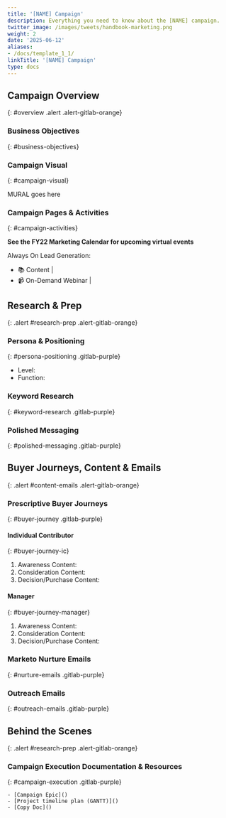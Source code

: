 ```yaml
---
title: '[NAME] Campaign'
description: Everything you need to know about the [NAME] campaign.
twitter_image: /images/tweets/handbook-marketing.png
weight: 2
date: '2025-06-12'
aliases:
- /docs/template_1_1/
linkTitle: '[NAME] Campaign'
type: docs
---
```


## Campaign Overview

{: #overview .alert .alert-gitlab-orange}

### Business Objectives

{: #business-objectives}
<!-- DO NOT CHANGE THIS ANCHOR -->

### Campaign Visual

{: #campaign-visual}
<!-- DO NOT CHANGE THIS ANCHOR -->

MURAL goes here

### Campaign Pages & Activities

{: #campaign-activities}
<!-- DO NOT CHANGE THIS ANCHOR -->

**See the FY22 Marketing Calendar for upcoming virtual events**

Always On Lead Generation:

- :books: Content |
- :video_camera: On-Demand Webinar |

## Research & Prep

{: .alert #research-prep .alert-gitlab-orange}

### Persona & Positioning

{: #persona-positioning .gitlab-purple}
<!-- DO NOT CHANGE THIS ANCHOR -->
- Level:
- Function:

### Keyword Research

{: #keyword-research .gitlab-purple}
<!-- DO NOT CHANGE THIS ANCHOR -->

### Polished Messaging

{: #polished-messaging .gitlab-purple}
<!-- DO NOT CHANGE THIS ANCHOR -->

## Buyer Journeys, Content & Emails

{: .alert #content-emails .alert-gitlab-orange}

### Prescriptive Buyer Journeys

{: #buyer-journey .gitlab-purple}
<!-- DO NOT CHANGE THIS ANCHOR -->

#### Individual Contributor

{: #buyer-journey-ic}
<!-- DO NOT CHANGE THIS ANCHOR -->
1. Awareness Content:
1. Consideration Content:
1. Decision/Purchase Content:

#### Manager

{: #buyer-journey-manager}
<!-- DO NOT CHANGE THIS ANCHOR -->
1. Awareness Content:
1. Consideration Content:
1. Decision/Purchase Content:

### Marketo Nurture Emails

{: #nurture-emails .gitlab-purple}
<!-- DO NOT CHANGE THIS ANCHOR -->

### Outreach Emails

{: #outreach-emails .gitlab-purple}
<!-- DO NOT CHANGE THIS ANCHOR -->

## Behind the Scenes

{: .alert #research-prep .alert-gitlab-orange}

### Campaign Execution Documentation & Resources

{: #campaign-execution .gitlab-purple}
<!-- DO NOT CHANGE THIS ANCHOR -->
```text
- [Campaign Epic]()
- [Project timeline plan (GANTT)]()
- [Copy Doc]()
```

